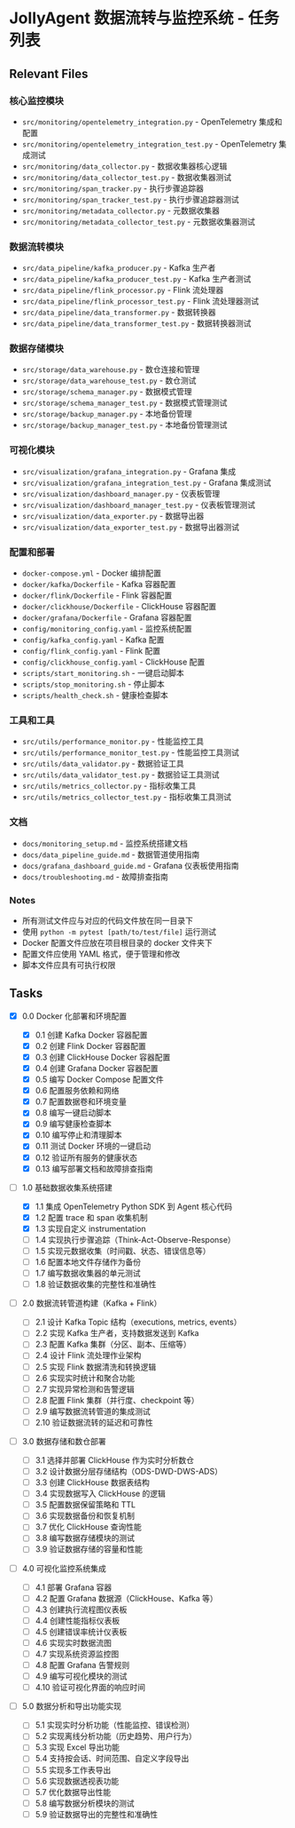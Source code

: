 # JollyAgent 数据流转与监控系统 - 任务列表

## Relevant Files

### 核心监控模块

- `src/monitoring/opentelemetry_integration.py` - OpenTelemetry 集成和配置
- `src/monitoring/opentelemetry_integration_test.py` - OpenTelemetry 集成测试
- `src/monitoring/data_collector.py` - 数据收集器核心逻辑
- `src/monitoring/data_collector_test.py` - 数据收集器测试
- `src/monitoring/span_tracker.py` - 执行步骤追踪器
- `src/monitoring/span_tracker_test.py` - 执行步骤追踪器测试
- `src/monitoring/metadata_collector.py` - 元数据收集器
- `src/monitoring/metadata_collector_test.py` - 元数据收集器测试

### 数据流转模块

- `src/data_pipeline/kafka_producer.py` - Kafka 生产者
- `src/data_pipeline/kafka_producer_test.py` - Kafka 生产者测试
- `src/data_pipeline/flink_processor.py` - Flink 流处理器
- `src/data_pipeline/flink_processor_test.py` - Flink 流处理器测试
- `src/data_pipeline/data_transformer.py` - 数据转换器
- `src/data_pipeline/data_transformer_test.py` - 数据转换器测试

### 数据存储模块

- `src/storage/data_warehouse.py` - 数仓连接和管理
- `src/storage/data_warehouse_test.py` - 数仓测试
- `src/storage/schema_manager.py` - 数据模式管理
- `src/storage/schema_manager_test.py` - 数据模式管理测试
- `src/storage/backup_manager.py` - 本地备份管理
- `src/storage/backup_manager_test.py` - 本地备份管理测试

### 可视化模块

- `src/visualization/grafana_integration.py` - Grafana 集成
- `src/visualization/grafana_integration_test.py` - Grafana 集成测试
- `src/visualization/dashboard_manager.py` - 仪表板管理
- `src/visualization/dashboard_manager_test.py` - 仪表板管理测试
- `src/visualization/data_exporter.py` - 数据导出器
- `src/visualization/data_exporter_test.py` - 数据导出器测试

### 配置和部署

- `docker-compose.yml` - Docker 编排配置
- `docker/kafka/Dockerfile` - Kafka 容器配置
- `docker/flink/Dockerfile` - Flink 容器配置
- `docker/clickhouse/Dockerfile` - ClickHouse 容器配置
- `docker/grafana/Dockerfile` - Grafana 容器配置
- `config/monitoring_config.yaml` - 监控系统配置
- `config/kafka_config.yaml` - Kafka 配置
- `config/flink_config.yaml` - Flink 配置
- `config/clickhouse_config.yaml` - ClickHouse 配置
- `scripts/start_monitoring.sh` - 一键启动脚本
- `scripts/stop_monitoring.sh` - 停止脚本
- `scripts/health_check.sh` - 健康检查脚本

### 工具和工具

- `src/utils/performance_monitor.py` - 性能监控工具
- `src/utils/performance_monitor_test.py` - 性能监控工具测试
- `src/utils/data_validator.py` - 数据验证工具
- `src/utils/data_validator_test.py` - 数据验证工具测试
- `src/utils/metrics_collector.py` - 指标收集工具
- `src/utils/metrics_collector_test.py` - 指标收集工具测试

### 文档

- `docs/monitoring_setup.md` - 监控系统搭建文档
- `docs/data_pipeline_guide.md` - 数据管道使用指南
- `docs/grafana_dashboard_guide.md` - Grafana 仪表板使用指南
- `docs/troubleshooting.md` - 故障排查指南

### Notes

- 所有测试文件应与对应的代码文件放在同一目录下
- 使用 `python -m pytest [path/to/test/file]` 运行测试
- Docker 配置文件应放在项目根目录的 docker 文件夹下
- 配置文件应使用 YAML 格式，便于管理和修改
- 脚本文件应具有可执行权限

## Tasks

- [x] 0.0 Docker 化部署和环境配置

  - [x] 0.1 创建 Kafka Docker 容器配置
  - [x] 0.2 创建 Flink Docker 容器配置
  - [x] 0.3 创建 ClickHouse Docker 容器配置
  - [x] 0.4 创建 Grafana Docker 容器配置
  - [x] 0.5 编写 Docker Compose 配置文件
  - [x] 0.6 配置服务依赖和网络
  - [x] 0.7 配置数据卷和环境变量
  - [x] 0.8 编写一键启动脚本
  - [x] 0.9 编写健康检查脚本
  - [x] 0.10 编写停止和清理脚本
  - [x] 0.11 测试 Docker 环境的一键启动
  - [x] 0.12 验证所有服务的健康状态
  - [x] 0.13 编写部署文档和故障排查指南

- [ ] 1.0 基础数据收集系统搭建

  - [x] 1.1 集成 OpenTelemetry Python SDK 到 Agent 核心代码
  - [x] 1.2 配置 trace 和 span 收集机制
  - [x] 1.3 实现自定义 instrumentation
  - [ ] 1.4 实现执行步骤追踪（Think-Act-Observe-Response）
  - [ ] 1.5 实现元数据收集（时间戳、状态、错误信息等）
  - [ ] 1.6 配置本地文件存储作为备份
  - [ ] 1.7 编写数据收集器的单元测试
  - [ ] 1.8 验证数据收集的完整性和准确性

- [ ] 2.0 数据流转管道构建（Kafka + Flink）

  - [ ] 2.1 设计 Kafka Topic 结构（executions, metrics, events）
  - [ ] 2.2 实现 Kafka 生产者，支持数据发送到 Kafka
  - [ ] 2.3 配置 Kafka 集群（分区、副本、压缩等）
  - [ ] 2.4 设计 Flink 流处理作业架构
  - [ ] 2.5 实现 Flink 数据清洗和转换逻辑
  - [ ] 2.6 实现实时统计和聚合功能
  - [ ] 2.7 实现异常检测和告警逻辑
  - [ ] 2.8 配置 Flink 集群（并行度、checkpoint 等）
  - [ ] 2.9 编写数据流转管道的集成测试
  - [ ] 2.10 验证数据流转的延迟和可靠性

- [ ] 3.0 数据存储和数仓部署

  - [ ] 3.1 选择并部署 ClickHouse 作为实时分析数仓
  - [ ] 3.2 设计数据分层存储结构（ODS-DWD-DWS-ADS）
  - [ ] 3.3 创建 ClickHouse 数据表结构
  - [ ] 3.4 实现数据写入 ClickHouse 的逻辑
  - [ ] 3.5 配置数据保留策略和 TTL
  - [ ] 3.6 实现数据备份和恢复机制
  - [ ] 3.7 优化 ClickHouse 查询性能
  - [ ] 3.8 编写数据存储模块的测试
  - [ ] 3.9 验证数据存储的容量和性能

- [ ] 4.0 可视化监控系统集成

  - [ ] 4.1 部署 Grafana 容器
  - [ ] 4.2 配置 Grafana 数据源（ClickHouse、Kafka 等）
  - [ ] 4.3 创建执行流程图仪表板
  - [ ] 4.4 创建性能指标仪表板
  - [ ] 4.5 创建错误率统计仪表板
  - [ ] 4.6 实现实时数据流图
  - [ ] 4.7 实现系统资源监控图
  - [ ] 4.8 配置 Grafana 告警规则
  - [ ] 4.9 编写可视化模块的测试
  - [ ] 4.10 验证可视化界面的响应时间

- [ ] 5.0 数据分析和导出功能实现

  - [ ] 5.1 实现实时分析功能（性能监控、错误检测）
  - [ ] 5.2 实现离线分析功能（历史趋势、用户行为）
  - [ ] 5.3 实现 Excel 导出功能
  - [ ] 5.4 支持按会话、时间范围、自定义字段导出
  - [ ] 5.5 实现多工作表导出
  - [ ] 5.6 实现数据透视表功能
  - [ ] 5.7 优化数据导出性能
  - [ ] 5.8 编写数据分析模块的测试
  - [ ] 5.9 验证数据导出的完整性和准确性
